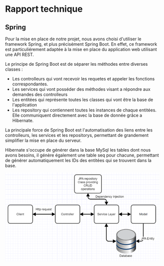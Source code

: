 # Rapport technique

## Spring

Pour la mise en place de notre projet, nous avons choisi d'utiliser le framework Spring, et plus précisément Spring Boot. En effet, ce framework est particuliérement adaptée à la mise en place du application web utilisant une API REST. 

Le principe de Spring Boot est de séparer les méthodes entre diverses classes : 
  - Les controlleurs qui vont recevoir les requetes et appeler les fonctions correspondantes.
  - Les services qui vont posséder des méthodes visant a répondre aux demandes des controlleurs
  - Les entitées qui représente toutes les classes qui vont être la base de l'application
  - Les repository qui contiennent toutes les instances de chaque entitées. Elle communiquent directement avec la base de donnée grâce a Hibernate.

La principale force de Spring Boot est l'automatisation des liens entre les controlleurs, les services et les repositorys, permettant de grandement simplifier la mise en place du serveur.

Hibernate s'occupe de générer dans la base MySql les tables dont nous avons besoins, il génère également une table seq pour chacune, permettant de générer automatiquement les IDs des entitées qui se trouvent dans la base.


![schema](Fig-2-Architecture-flow-of-spring-boot-Applications-Spring-boot-uses-all-the-features.png)
